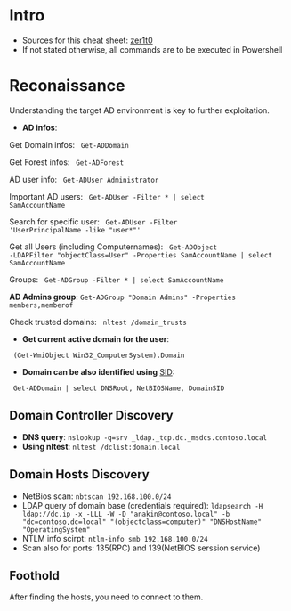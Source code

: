 # Intro
* Sources for this cheat sheet: [zer1t0](https://zer1t0.gitlab.io/posts/attacking_ad/)
* If not stated otherwise, all commands are to be executed in Powershell

# Reconaissance

Understanding the target AD environment is key to further exploitation.

* **AD infos**:  

Get Domain infos: <code> Get-ADDomain </code>

Get Forest infos: <code> Get-ADForest</code>

AD user info: <code> Get-ADUser Administrator </code>

Important AD users:  <code> Get-ADUser -Filter * | select SamAccountName </code>

Search for specific user: <code>  Get-ADUser -Filter 'UserPrincipalName -like "user*"' </code>

Get all Users (including Computernames): <code> Get-ADObject -LDAPFilter "objectClass=User" -Properties SamAccountName | select SamAccountName </code>

Groups:  <code> Get-ADGroup -Filter * | select SamAccountName </code> 

**AD Admins group**:  `Get-ADGroup "Domain Admins" -Properties members,memberof`

Check trusted domains: <code> nltest /domain_trusts </code>

* **Get current active domain for the user**:

<code> (Get-WmiObject Win32_ComputerSystem).Domain </code>

* **Domain can be also identified using** [SID](https://docs.microsoft.com/en-us/windows/security/identity-protection/access-control/security-identifiers):

<code> Get-ADDomain | select DNSRoot, NetBIOSName, DomainSID </code>

## Domain Controller Discovery

* **DNS query**: `nslookup -q=srv _ldap._tcp.dc._msdcs.contoso.local`
* **Using nltest**: `nltest /dclist:domain.local`

## Domain Hosts Discovery

* NetBios scan: `nbtscan 192.168.100.0/24`
* LDAP query of domain base (credentials required): `ldapsearch -H ldap://dc.ip -x -LLL -W -D "anakin@contoso.local" -b "dc=contoso,dc=local" "(objectclass=computer)" "DNSHostName" "OperatingSystem" `
* NTLM info scirpt: `ntlm-info smb 192.168.100.0/24`
* Scan also for ports: 135(RPC) and 139(NetBIOS serssion service)

## Foothold

After finding the hosts, you need to connect to them.
